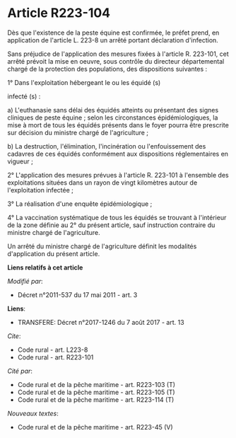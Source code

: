 # Article R223-104

Dès que l'existence de la peste équine est confirmée, le préfet prend, en application de l'article L. 223-8 un arrêté portant
déclaration d'infection. 

Sans préjudice de l'application des mesures fixées à l'article R. 223-101, cet arrêté prévoit la mise en oeuvre, sous
contrôle du directeur départemental chargé de la protection des populations, des dispositions suivantes : 

1° Dans l'exploitation hébergeant le ou les équidé (s) 

infecté (s) : 

a) L'euthanasie sans délai des équidés atteints ou présentant des signes cliniques de peste équine ; selon les circonstances
épidémiologiques, la mise à mort de tous les équidés présents dans le foyer pourra être prescrite sur décision du ministre
chargé de l'agriculture ; 

b) La destruction, l'élimination, l'incinération ou l'enfouissement des cadavres de ces équidés conformément aux dispositions
réglementaires en vigueur ; 

2° L'application des mesures prévues à l'article R. 223-101 à l'ensemble des exploitations situées dans un rayon de vingt
kilomètres autour de l'exploitation infectée ; 

3° La réalisation d'une enquête épidémiologique ; 

4° La vaccination systématique de tous les équidés se trouvant à l'intérieur de la zone définie au 2° du présent article,
sauf instruction contraire du ministre chargé de l'agriculture. 

Un arrêté du ministre chargé de l'agriculture définit les modalités d'application du présent article.

**Liens relatifs à cet article**

_Modifié par_:

  - Décret n°2011-537 du 17 mai 2011 - art. 3

**Liens**:

  - TRANSFERE: Décret n°2017-1246 du 7 août 2017 - art. 13

_Cite_:

  - Code rural - art. L223-8
  - Code rural - art. R223-101

_Cité par_:

  - Code rural et de la pêche maritime - art. R223-103 (T)
  - Code rural et de la pêche maritime - art. R223-105 (T)
  - Code rural et de la pêche maritime - art. R223-114 (T)

_Nouveaux textes_:

  - Code rural et de la pêche maritime - art. R223-45 (V)
